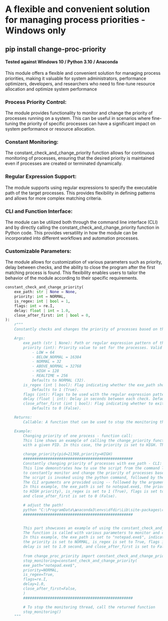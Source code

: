 # A flexible and convenient solution for managing process priorities - Windows only

## pip install change-proc-priority

#### Tested against Windows 10 / Python 3.10 / Anaconda


This module offers a flexible and convenient solution for managing process priorities, making it valuable for system administrators, performance optimizers, developers, and researchers who need to fine-tune resource allocation and optimize system performance



### Process Priority Control: 

The module provides functionality to monitor and change the priority of processes running on a system. 
This can be useful in scenarios where fine-tuning the priority of specific processes can have a 
significant impact on system performance or resource allocation.

### Constant Monitoring: 

The constant_check_and_change_priority function allows for continuous monitoring of processes, 
ensuring that the desired priority is maintained even if processes are created or terminated dynamically.

### Regular Expression Support: 

The module supports using regular expressions to specify the executable path of the target processes. 
This provides flexibility in defining patterns and allows for more complex matching criteria.

### CLI and Function Interface: 

The module can be utilized both through the command line interface (CLI) and by directly calling the constant_check_and_change_priority function in Python code. 
This provides versatility in how the module can be incorporated into different workflows and automation processes.

### Customizable Parameters: 

The module allows for customization of various parameters such as priority, delay between checks, and the ability to close the program after the first matching process is found. 
This flexibility enables users to tailor the behavior of the module according to their specific requirements.


```python
constant_check_and_change_priority(
    exe_path: str | None = None,
    priority: int = NORMAL,
    is_regex: int | bool = 1,
    flags: int = re.I,
    delay: float | int = 1.0,
    close_after_first: int | bool = 0,
):
    r"""
    Constantly checks and changes the priority of processes based on the provided parameters.

    Args:
        exe_path (str | None): Path or regular expression pattern of the executable to monitor.
        priority (int): Priority value to set for the processes. Valid options are:
            - LOW = 64
            - BELOW_NORMAL = 16384
            - NORMAL = 32
            - ABOVE_NORMAL = 32768
            - HIGH = 128
            - REALTIME = 256
            Defaults to NORMAL (32).
        is_regex (int | bool): Flag indicating whether the exe_path should be treated as a regular expression pattern.
            Defaults to 1 (True).
        flags (int): Flags to be used with the regular expression pattern. Defaults to re.I (ignore case).
        delay (float | int): Delay in seconds between each check. Defaults to 1.0.
        close_after_first (int | bool): Flag indicating whether to exit the program after the first process is found.
            Defaults to 0 (False).

    Returns:
        Callable: A function that can be used to stop the monitoring thread.

    Example:
        Changing priority of one process - function call:
        This line shows an example of calling the change_priority function to change the priority of a specific process
        with a given PID. In this case, the priority is set to HIGH. The PID used here is 21360.

        change_priority(pid=21360,priority=HIGH)
        #################################################
        Constantly changing priority of processes with exe_path - CLI:
        This line demonstrates how to use the script from the command line interface (CLI)
        to constantly monitor and change the priority of processes based on the specified exe_path parameter.
        The script is invoked using the python command, followed by the script path.
        The CLI arguments are provided using -- followed by the argument name and its corresponding value.
        In this example, the exe_path is set to notepad.exe$, the priority is set to 128 (which corresponds
        to HIGH priority), is_regex is set to 1 (True), flags is set to 2, delay is set to 2.0 seconds,
        and close_after_first is set to 0 (False).

        # adjust the path!
        python "C:\ProgramData\anaconda3\envs\dfdir\Lib\site-packages\change_proc_priority\__init__.py" --exe_path notepad.exe$ --priority 128 --is_regex 1 --flags 2 --delay 2.0 --close_after_first 0
        #################################################


        This part showcases an example of using the constant_check_and_change_priority function directly in Python code.
        The function is called with various parameters to monitor and change the priority of processes.
        In this example, the exe_path is set to "notepad.exe$", indicating a regular expression pattern,
        the priority is set to NORMAL, is_regex is set to True, flags is set to re.I (ignore case),
        delay is set to 1.0 second, and close_after_first is set to False.
		
		from change_proc_priority import constant_check_and_change_priority
        stop_monitoring=constant_check_and_change_priority(
        exe_path="notepad.exe$",
        priority=NORMAL,
        is_regex=True,
        flags=re.I,
        delay=1.0,
        close_after_first=False,
        )
        #################################################

        # To stop the monitoring thread, call the returned function
        stop_monitoring()
    """
```
